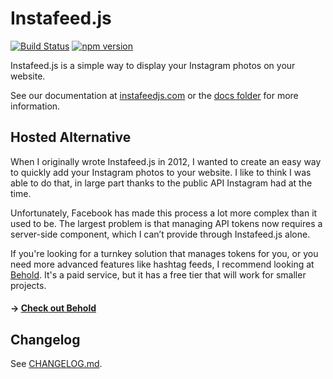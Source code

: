# Instafeed.js

[![Build Status](https://travis-ci.com/stevenschobert/instafeed.js.svg?branch=master)](https://travis-ci.com/stevenschobert/instafeed.js) [![npm version](https://badge.fury.io/js/instafeed.js.svg)](https://badge.fury.io/js/instafeed.js)

Instafeed.js is a simple way to display your Instagram photos on your website.

See our documentation at [instafeedjs.com](https://instafeedjs.com) or the [docs folder](./docs) for more information.

## Hosted Alternative

When I originally wrote Instafeed.js in 2012, I wanted to create an easy way to quickly add your Instagram photos to your website. I like to think I was able to do that, in large part thanks to the public API Instagram had at the time.

Unfortunately, Facebook has made this process a lot more complex than it used to be. The largest problem is that managing API tokens now requires a server-side component, which I can’t provide through Instafeed.js alone.

If you're looking for a turnkey solution that manages tokens for you, or you need more advanced features like hashtag feeds, I recommend looking at [Behold](https://behold.so). It's a paid service, but it has a free tier that will work for smaller projects.

#### &rarr; [Check out Behold](https://behold.so)

## Changelog

See [CHANGELOG.md](./CHANGELOG.md).
